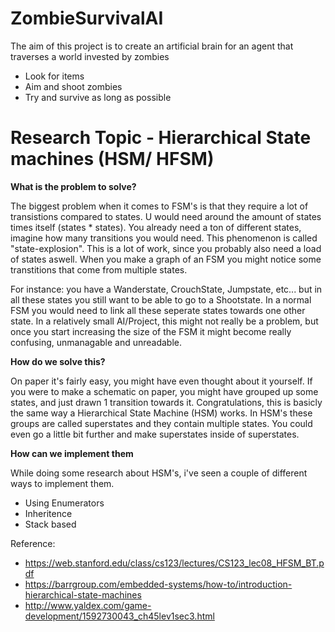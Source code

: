 # ZombieSurvivalAI

The aim of this project is to create an artificial brain for an agent that traverses a world invested by zombies

- Look for items
- Aim and shoot zombies
- Try and survive as long as possible


# Research Topic - Hierarchical State machines (HSM/ HFSM)

**What is the problem to solve?**

The biggest problem when it comes to FSM's is that they require a lot of transistions compared to states. U would need around the amount of states times itself (states * states). You already need a ton of different states, imagine how many transitions you would need. This phenomenon is called "state-explosion". This is a lot of work, since you probably also need a load of states aswell. When you make a graph of an FSM you might notice some transtitions that come from multiple states.

For instance: you have a Wanderstate, CrouchState, Jumpstate, etc... but in all these states you still want to be able to go to a Shootstate. In a normal FSM you would need to link all these seperate states towards one other state. 
In a relatively small AI/Project, this might not really be a problem, but once you start increasing the size of the FSM it might become really confusing, unmanagable and unreadable.


**How do we solve this?**

On paper it's fairly easy, you might have even thought about it yourself. If you were to make a schematic on paper, you might have grouped up some states, and just drawn 1 transition towards it. Congratulations, this is basicly the same way a Hierarchical State Machine (HSM) works. In HSM's these groups are called superstates and they contain multiple states. You could even go a little bit further and make superstates inside of superstates. 


**How can we implement them**

While doing some research about HSM's, i've seen a couple of different ways to implement them.
  - Using Enumerators
  - Inheritence
  - Stack based





Reference:
  - https://web.stanford.edu/class/cs123/lectures/CS123_lec08_HFSM_BT.pdf
  - https://barrgroup.com/embedded-systems/how-to/introduction-hierarchical-state-machines
  - http://www.yaldex.com/game-development/1592730043_ch45lev1sec3.html
